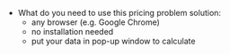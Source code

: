 - What do you need to use this pricing problem solution:
    - any browser (e.g. Google Chrome)
    - no installation needed 
    - put your data in pop-up window to calculate 
